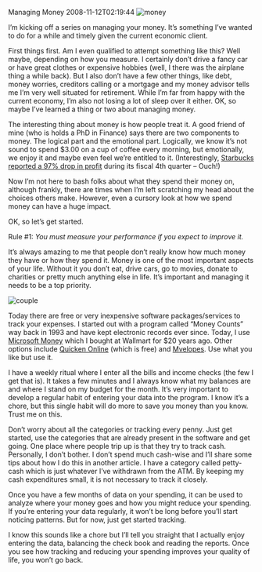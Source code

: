 Managing Money
2008-11-12T02:19:44
![money](/cdn/images/blog/ManagingMoney_11549/money.jpg) 

I’m kicking off a series on managing your money. It’s something I’ve wanted to do for a while and timely given the current economic client.

First things first. Am I even qualified to attempt something like this? Well maybe, depending on how you measure. I certainly don’t drive a fancy car or have great clothes or expensive hobbies (well, I there was the airplane thing a while back). But I also don’t have a few other things, like debt, money worries, creditors calling or a mortgage and my money advisor tells me I’m very well situated for retirement. While I’m far from happy with the current economy, I’m also not losing a lot of sleep over it either. OK, so maybe I’ve learned a thing or two about managing money.

The interesting thing about money is how people treat it. A good friend of mine (who is holds a PhD in Finance) says there are two components to money. The logical part and the emotional part. Logically, we know it’s not sound to spend $3.00 on a cup of coffee every morning, but emotionally, we enjoy it and maybe even feel we’re entitled to it. (Interestingly, [Starbucks reported a 97% drop in profit](http://www.bizjournals.com/dayton/stories/2008/11/10/daily14.html) during its fiscal 4th quarter – Ouch!)

Now I’m not here to bash folks about what they spend their money on, although frankly, there are times when I’m left scratching my head about the choices others make. However, even a cursory look at how we spend money can have a huge impact.

OK, so let’s get started. 

Rule #1: _You must measure your performance if you expect to improve it._

It’s always amazing to me that people don’t really know how much money they have or how they spend it. Money is one of the most important aspects of your life. Without it you don’t eat, drive cars, go to movies, donate to charities or pretty much anything else in life. It’s important and managing it needs to be a top priority.

![couple](/cdn/images/blog/ManagingMoney_11549/couple.jpg) 

Today there are free or very inexpensive software packages/services to track your expenses. I started out with a program called “Money Counts” way back in 1993 and have kept electronic records ever since. Today, I use [Microsoft Money](http://www.microsoft.com/money/default.mspx) which I bought at Wallmart for $20 years ago. Other options include [Quicken Online](http://quicken.intuit.com/) (which is free) and [Mvelopes](http://www.mvelopes.com/). Use what you like but use it.

I have a weekly ritual where I enter all the bills and income checks (the few I get that is). It takes a few minutes and I always know what my balances are and where I stand on my budget for the month. It’s very important to develop a regular habit of entering your data into the program. I know it’s a chore, but this single habit will do more to save you money than you know. Trust me on this.

Don’t worry about all the categories or tracking every penny. Just get started, use the categories that are already present in the software and get going. One place where people trip up is that they try to track cash. Personally, I don’t bother. I don’t spend much cash-wise and I’ll share some tips about how I do this in another article. I have a category called petty-cash which is just whatever I’ve withdrawn from the ATM. By keeping my cash expenditures small, it is not necessary to track it closely.

Once you have a few months of data on your spending, it can be used to analyze where your money goes and how you might reduce your spending. If you’re entering your data regularly, it won’t be long before you’ll start noticing patterns. But for now, just get started tracking.

I know this sounds like a chore but I’ll tell you straight that I actually enjoy entering the data, balancing the check book and reading the reports. Once you see how tracking and reducing your spending improves your quality of life, you won’t go back.
